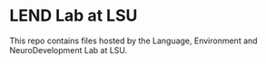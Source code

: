 # LEND Lab at LSU
This repo contains files hosted by the Language, Environment and NeuroDevelopment Lab at LSU.
